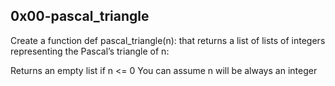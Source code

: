 ## 0x00-pascal_triangle

Create a function def pascal_triangle(n): that returns a list of lists of integers representing the Pascal’s triangle of n:

Returns an empty list if n <= 0
You can assume n will be always an integer
